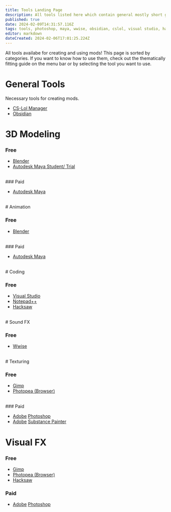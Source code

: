 ```yaml
---
title: Tools Landing Page
description: All tools listed here which contain general mostly short guides.
published: true
date: 2024-02-09T14:31:57.116Z
tags: tools, photoshop, maya, wwise, obsidian, cslol, visual studio, hacksaw
editor: markdown
dateCreated: 2024-02-06T17:01:25.224Z
---
```


All tools availabe for creating and using mods! This page is sorted by categories. If you want to know how to use them, check out the thematically fitting guide on the menu bar or by selecting the tool you want to use.

# General Tools

Necessary tools for creating mods.

-   [CS-Lol Manager](/core-guides/tools-landing/cslolmanager)
-   [Obsidian](/core-guides/tools-landing/obsidian)

# 3D Modeling

### Free

-   [Blender](/core-guides/tools-landing/blender)
-   [Autodesk Maya Student/ Trial](/core-guides/tools-landing/maya)
<br>
### Paid

-   [Autodesk Maya](/core-guides/tools-landing/maya)
<br>
# Animation

### Free

-   [Blender](/core-guides/tools-landing/blender)
<br>
### Paid

-   [Autodesk Maya](/core-guides/tools-landing/maya)
<br>
# Coding

### Free

-   [Visual Studio](/core-guides/tools-landing/visual-studio)
-   [Notepad++](/core-guides/tools-landing/notepadplusplus)
-   [Hacksaw](/core-guides/tools-landing/hacksaw)
<br>
# Sound FX

### Free

-   [Wwise](/core-guides/tools-landing/wwise)
<br>
# Texturing

### Free

-   [Gimp](/core-guides/tools-landing/gimp)
-   [Photopea (Browser)](/core-guides/tools-landing/photopea)
<br>
### Paid

-   [Adobe](/core-guides/tools-landing/adobe) [Photoshop](/core-guides/tools-landing/adobe/photoshop)
-   [Adobe](/core-guides/tools-landing/adobe) [Substance Painter](/core-guides/tools-landing/adobe/substance-painter)

# Visual FX

### Free

-   [Gimp](/core-guides/tools-landing/gimp)
-   [Photopea (Browser)](/core-guides/tools-landing/photopea)
-   [Hacksaw](/core-guides/tools-landing/hacksaw)

### Paid

-   [Adobe](/core-guides/tools-landing/adobe) [Photoshop](/core-guides/tools-landing/adobe/photoshop)